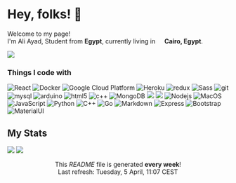 <h1>Hey, folks! 👋</h1>
<p>Welcome to my page! </br> I'm Ali Ayad, Student from <b>Egypt</b>, currently living in <img src="https://i.postimg.cc/MG3Bd45M/egypt.pngng" width="13"/> <b>Cairo, Egypt</b>. </p>

<img src="https://img.shields.io/github/followers/alimagedayad.svg?style=social&label=Follow&maxAge=2592000"/>



<h3>Things I code with</h3>

<p>
  <img alt="React" src="https://img.shields.io/static/v1?style=for-the-badge&message=React&color=222222&logo=React&logoColor=61DAFB" />
  <img alt="Docker" src="https://img.shields.io/static/v1?style=for-the-badge&message=Docker&color=2496ED&logo=Docker&logoColor=FFFFFF" />
  <!-- <img alt="Github Actions" src="https://img.shields.io/badge/-Github_Actions-2088FF?style=flat-square&logo=github-actions&logoColor=white" /> -->
  <img alt="Google Cloud Platform" src="https://img.shields.io/badge/Google_Cloud-4285F4?style=for-the-badge&logo=google-cloud&logoColor=white" />
  <img alt="Heroku" src="https://img.shields.io/badge/Heroku-430098?style=for-the-badge&logo=heroku&logoColor=white" />
  <img alt="redux" src="https://img.shields.io/badge/Redux-593D88?style=for-the-badge&logo=redux&logoColor=white" />
  <img alt="Sass" src="https://img.shields.io/badge/Sass-CC6699?style=for-the-badge&logo=sass&logoColor=white"/>
  <img alt="git" src="https://img.shields.io/badge/GIT-E44C30?style=for-the-badge&logo=git&logoColor=white
" />
  <img alt="mysql" src="https://img.shields.io/badge/MySQL-00000F?style=for-the-badge&logo=mysql&logoColor=white">
  <img alt ="arduino" src="https://img.shields.io/badge/Arduino-00979D?style=for-the-badge&logo=Arduino&logoColor=white
"/>

  <img alt="html5" src="https://img.shields.io/badge/HTML5-E34F26?style=for-the-badge&logo=html5&logoColor=white" />
  <img alt="c++" src ="https://img.shields.io/badge/C%2B%2B-00599C?style=for-the-badge&logo=c%2B%2B&logoColor=white">

  <img alt="MongoDB" src="https://img.shields.io/badge/MongoDB-4EA94B?style=for-the-badge&logo=mongodb&logoColor=white" />
    
  <img src="https://img.shields.io/badge/redis-%23DD0031.svg?&style=for-the-badge&logo=redis&logoColor=white"/>    
  
  <img src="https://img.shields.io/badge/Kibana-005571?style=for-the-badge&logo=Kibana&logoColor=white"/>
  <img src="https://img.shields.io/badge/json%20web%20tokens-323330?style=for-the-badge&logo=json-web-tokens&logoColor=pink" /<
  
  
  <img alt="Nodejs" src="https://img.shields.io/badge/Node.js-43853D?style=for-the-badge&logo=node.js&logoColor=white" />
  <img alt="MacOS" src="https://img.shields.io/badge/mac%20os-000000?style=for-the-badge&logo=apple&logoColor=white" />
  <img alt="JavaScript" src="https://img.shields.io/badge/JavaScript-F7DF1E?style=for-the-badge&logo=javascript&logoColor=black" />
  <img alt="Python" src="https://img.shields.io/badge/Python-3776AB?style=for-the-badge&logo=python&logoColor=white" />
  <img alt="C++" src= "https://img.shields.io/badge/C%2B%2B-00599C?style=for-the-badge&logo=c%2B%2B&logoColor=white"/>
  <img alt="Go" src ="https://img.shields.io/badge/Go-00ADD8?style=for-the-badge&logo=go&logoColor=white">
  <img alt="Markdown" src="https://img.shields.io/badge/Markdown-000000?style=for-the-badge&logo=markdown&logoColor=white">
  <img alt="Express" src="https://img.shields.io/badge/Express.js-404D59?style=for-the-badge"/>
  <img alt="Bootstrap" src="https://img.shields.io/badge/Bootstrap-563D7C?style=for-the-badge&logo=bootstrap&logoColor=white" />
  <img alt="MaterialUI" src="https://img.shields.io/badge/Material--UI-0081CB?style=for-the-badge&logo=material-ui&logoColor=white" />
</p>

<h2>My Stats</h2>

<img src="https://github-readme-stats-aliayad.vercel.app/api?username=alimagedayad&theme=blue-green&show_icons=true&count_private=true"/>
<img src="https://github-readme-stats-aliayad.vercel.app/api/top-langs/?username=alimagedayad&theme=blue-green" />
<p align="center">This <i>README</i> file is generated <b>every week</b>!</br>Last refresh: Tuesday, 5 April, 11:07 CEST<br/></p>
